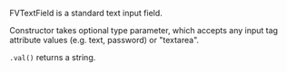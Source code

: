 FVTextField is a standard text input field.

Constructor takes optional type parameter, which accepts any input tag attribute values (e.g. text, password) or "textarea".

```.val()``` returns a string.